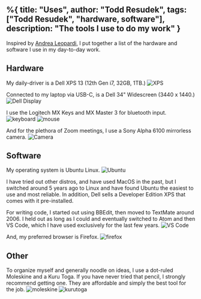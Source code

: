 %{
  title: "Uses",
  author: "Todd Resudek",
  tags: ["Todd Resudek", "hardware, software"],
  description: "The tools I use to do my work"
}
---
Inspired by [Andrea Leopardi](https://andrealeopardi.com/uses/), I put together a list of the hardware and software I use in my day-to-day work.

## Hardware
My daily-driver is a Dell XPS 13 (12th Gen i7, 32GB, 1TB.)
![XPS](../images/uses/xps.png)

Connected to my laptop via USB-C, is a Dell 34" Widescreen (3440 x 1440.)
![Dell Display](../images/uses/display.png)

I use the Logitech MX Keys and MX Master 3 for bluetooth input.
![keyboard](../images/uses/kb.jpg)
![mouse](../images/uses/mouse.jpg)

And for the plethora of Zoom meetings, I use a Sony Alpha 6100 mirrorless camera.
![Camera](../images/uses/webcam.jpg)

## Software
My operating system is Ubuntu Linux.
![Ubuntu](../images/uses/ubuntu.png)

I have tried out other distros, and have used MacOS in the past, but I switched around 5 years ago to Linux and have found Ubuntu the easiest to use and most reliable. In addition, Dell sells a Developer Edition XPS that comes with it pre-installed.

For writing code, I started out using BBEdit, then moved to TextMate around 2006. I held out as long as I could and eventually switched to Atom and then VS Code, which I have used exclusively for the last few years.
![VS Code](../images/uses/vscode.png)

And, my preferred browser is Firefox.
![firefox](../images/uses/firefox.png)

## Other
To organize myself and generally noodle on ideas, I use a dot-ruled Moleskine and a Kuru Toga. If you have never tried that pencil, I strongly recommend getting one. They are affordable and simply the best tool for the job.
![moleskine](../images/uses/moleskine.jpg)
![kurutoga](../images/uses/kurutoga.jpg)



